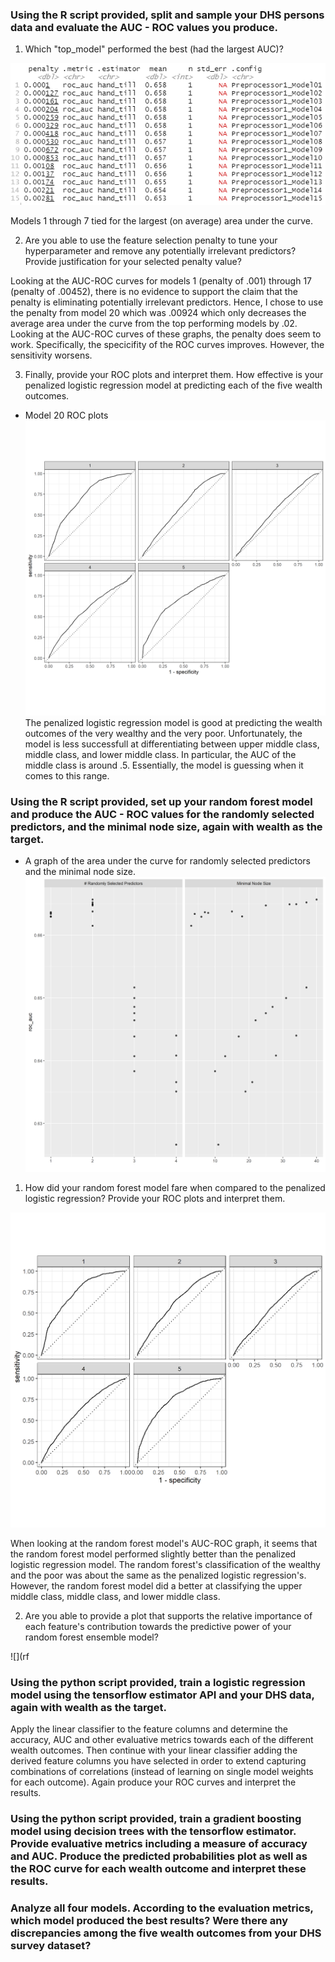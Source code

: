 ### Using the R script provided, split and sample your DHS persons data and evaluate the AUC - ROC values you produce. 

1) Which "top_model" performed the best (had the largest AUC)? 

![](top_models.PNG)

Models 1 through 7 tied for the largest (on average) area under the curve. 

2) Are you able to use the feature selection penalty to tune your hyperparameter and remove any potentially irrelevant predictors? Provide justification for your selected penalty value? 

Looking at the AUC-ROC curves for models 1 (penalty of .001) through 17 (penalty of .00452), there is no evidence to support the claim that the penalty is eliminating potentially irrelevant predictors. Hence, I chose to use the penalty from model 20 which was .00924 which only decreases the average area under the curve from the top performing models by .02. Looking at the AUC-ROC curves of these graphs, the penalty does seem to work. Specifically, the specicifity of the ROC curves improves. However, the sensitivity worsens. 

3) Finally, provide your ROC plots and interpret them. How effective is your penalized logistic regression model at predicting each of the five wealth outcomes.

- Model 20 ROC plots
![Model 20](lr_auc20.png)
The penalized logistic regression model is good at predicting the wealth outcomes of the very wealthy and the very poor. Unfortunately, the model is less successfull at differentiating between upper middle class, middle class, and lower middle class. In particular, the AUC of the middle class is around .5. Essentially, the model is guessing when it comes to this range. 

### Using the R script provided, set up your random forest model and produce the AUC - ROC values for the randomly selected predictors, and the minimal node size, again with wealth as the target. 

- A graph of the area under the curve for randomly selected predictors and the minimal node size. 
![](rf_res.png)

1) How did your random forest model fare when compared to the penalized logistic regression? Provide your ROC plots and interpret them. 

![](rf_auc.png)

When looking at the random forest model's AUC-ROC graph, it seems that the random forest model performed slightly better than the penalized logistic regression model. The random forest's classification of the wealthy and the poor was about the same as the penalized logistic regression's. However, the random forest model did a better at classifying the upper middle class, middle class, and lower middle class.  

2) Are you able to provide a plot that supports the relative importance of each feature's contribution towards the predictive power of your random forest ensemble model?

![](rf

### Using the python script provided, train a logistic regression model using the tensorflow estimator API and your DHS data, again with wealth as the target. 

Apply the linear classifier to the feature columns and determine the accuracy, AUC and other evaluative metrics towards each of the different wealth outcomes. Then continue with your linear classifier adding the derived feature columns you have selected in order to extend capturing combinations of correlations (instead of learning on single model weights for each outcome). Again produce your ROC curves and interpret the results.

### Using the python script provided, train a gradient boosting model using decision trees with the tensorflow estimator. Provide evaluative metrics including a measure of accuracy and AUC. Produce the predicted probabilities plot as well as the ROC curve for each wealth outcome and interpret these results.

### Analyze all four models. According to the evaluation metrics, which model produced the best results? Were there any discrepancies among the five wealth outcomes from your DHS survey dataset?
